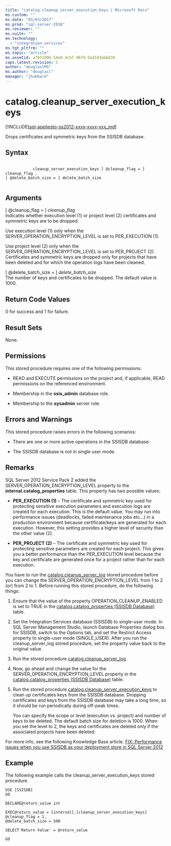```yaml
---
title: "catalog.cleanup_server_execution_keys | Microsoft Docs"
ms.custom: ""
ms.date: "03/03/2017"
ms.prod: "sql-server-2016"
ms.reviewer: ""
ms.suite: ""
ms.technology: 
  - "integration-services"
ms.tgt_pltfrm: ""
ms.topic: "article"
ms.assetid: a79f1006-54e8-4cbf-96f8-5ed143ebb830
caps.latest.revision: 5
author: "douglaslMS"
ms.author: "douglasl"
manager: "jhubbard"
---
```

# catalog.cleanup_server_execution_keys
[!INCLUDE[tsql-appliesto-ss2012-xxxx-xxxx-xxx_md](../../includes/tsql-appliesto-ss2012-xxxx-xxxx-xxx-md.md)]

  Drops certificates and symmetric keys from the SSISDB database.  
  
## Syntax  
  
```  
  
            cleanup_server_execution_keys [ @cleanup_flag = ] cleanup_flag ,  
[ @delete_batch_size = ] delete_batch_size  
  
```  
  
## Arguments  
 [ @cleanup_flag = ] *cleanup_flag*  
 Indicates whether execution level (1) or project level (2) certificates and symmetric keys are to be dropped.  
  
 Use execution level (1) only when the SERVER_OPERATION_ENCRYPTION_LEVEL is set to PER_EXECUTION (1).  
  
 Use project level (2) only when the SERVER_OPERATION_ENCRYPTION_LEVEL is set to PER_PROJECT (2). Certificates and symmetric keys are dropped only for projects that have been deleted and for which the operation logs have been cleaned.  
  
 [ @delete_batch_size = ] *delete_batch_size*  
 The number of keys and certificates to be dropped. The default value is 1000.  
  
## Return Code Values  
 0 for success and 1 for failure.  
  
## Result Sets  
 None.  
  
## Permissions  
 This stored procedure requires one of the following permissions:  
  
-   READ and EXECUTE permissions on the project and, if applicable, READ permissions on the referenced environment.  
  
-   Membership in the **ssis_admin** database role.  
  
-   Membership to the **sysadmin** server role.  
  
## Errors and Warnings  
 This stored procedure raises errors in the following scenarios:  
  
-   There are one or more active operations in the SSISDB database.  
  
-   The SSISDB database is not in single user mode.  
  
## Remarks  
 SQL Server 2012 Service Pack 2 added the SERVER_OPERATION_ENCRYPTION_LEVEL property to the **internal.catalog_properties** table. This property has two possible values:  
  
-   **PER_EXECUTION (1)** – The certificate and symmetric key used for protecting sensitive execution parameters and execution logs are created for each execution. This is the default value. You may run into performance issues (deadlocks, failed maintenance jobs etc…) in a production environment because certificate/keys are generated for each execution. However, this setting provides a higher level of security than the other value (2).  
  
-   **PER_PROJECT (2)** – The certificate and symmetric key used for protecting sensitive parameters are created for each project. This gives you a better performance than the PER_EXECUTION level because the key and certificate are generated once for a project rather than for each execution.  
  
 You have to run the [catalog.cleanup_server_log](../../integration-services/system-stored-procedures/catalog-cleanup-server-log.md) stored procedure before you can change the SERVER_OPERATION_ENCRYPTION_LEVEL from 1 to 2 (or) from 2 to 1. Before running this stored procedure, do the following things:  
  
1.  Ensure that the value of the property OPERATION_CLEANUP_ENABLED is set to TRUE in the [catalog.catalog_properties &#40;SSISDB Database&#41;](../../integration-services/system-views/catalog-catalog-properties-ssisdb-database.md) table.  
  
2.  Set the Integration Services database (SSISDB) to single-user mode. In SQL Server Management Studio, launch Database Properties dialog box for SSISDB, switch to the Options tab, and set the Restrict Access property to single-user mode (SINGLE_USER). After you run the cleanup_server_log stored procedure, set the property value back to the original value.  
  
3.  Run the stored procedure [catalog.cleanup_server_log](../../integration-services/system-stored-procedures/catalog-cleanup-server-log.md).  
  
4.  Now, go ahead and change the value for the SERVER_OPERATION_ENCRYPTION_LEVEL property in the [catalog.catalog_properties &#40;SSISDB Database&#41;](../../integration-services/system-views/catalog-catalog-properties-ssisdb-database.md) table.  
  
5.  Run the stored procedure [catalog.cleanup_server_execution_keys](../../integration-services/system-stored-procedures/catalog-cleanup-server-execution-keys.md) to clean up certificates keys from the SSISDB database. Dropping certificates and keys from the SSISDB database may take a long time, so it should be run periodically during off-peak times.  
  
     You can specify the scope or level (execution vs. project) and number of keys to be deleted. The default batch size for deletion is 1000. When you set the level to 2, the keys and certificates are deleted only if the associated projects have been deleted.  
  
 For more info, see the following Knowledge Base article. [FIX: Performance issues when you use SSISDB as your deployment store in SQL Server 2012](http://support.microsoft.com/kb/2972285)  
  
## Example  
 The following example calls the cleanup_server_execution_keys stored procedure.  
  
```tsql  
USE [SSISDB]  
GO  
  
DECLARE@return_value int  
  
EXEC@return_value = [internal].[cleanup_server_execution_keys]  
@cleanup_flag = 1,  
@delete_batch_size = 500  
  
SELECT'Return Value' = @return_value  
  
GO  
  
```  
  
  
